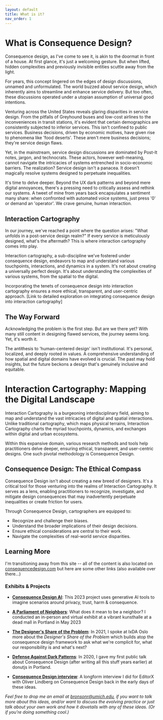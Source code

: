 ```yaml
---
layout: default
title: What is it?
nav_order: 1
---
```

# What is Consequence Design?

Consequence design, as I've come to see it, is akin to the doormat in front of a house. At first glance, it's just a welcoming gesture. But when lifted, hidden complexities and previously invisible entities scuttle away from the light.

For years, this concept lingered on the edges of design discussions, unnamed and unformulated. The world buzzed about service design, which inherently aims to streamline and enhance service delivery. But too often, these discussions operated under a utopian assumption of universal good intentions.

Venturing across the United States reveals glaring disparities in service design. From the pitfalls of Greyhound buses and low-cost airlines to the inconveniences in transit stations, it's evident that certain demographics are consistently subjected to inferior services. This isn't confined to public services. Business decisions, driven by economic motives, have given rise to phenomena like 'food deserts'. These aren't mere business decisions; they're service design flaws.

Yet, in the mainstream, service design discussions are dominated by Post-It notes, jargon, and technocrats. These actors, however well-meaning, cannot navigate the intricacies of systems entrenched in socio-economic barriers. The realization? Service design isn't a panacea. It doesn't magically resolve systems designed to perpetuate inequalities.

It's time to delve deeper. Beyond the UX dark patterns and beyond mere digital annoyances, there's a pressing need to critically assess and rethink our systems. A tweet of mine from years back encapsulates a sentiment many share: when confronted with automated voice systems, just press '0' or demand an 'operator'. We crave genuine, human interaction.

## Interaction Cartography

In our journey, we've reached a point where the question arises: "What unfolds in a post-service design realm?" If every service is meticulously designed, what's the aftermath? This is where interaction cartography comes into play.

Interaction cartography, a sub-discipline we've fostered under consequence design, endeavors to map and understand various touchpoints, interactions, and dynamics in a system. It's not about creating a universally perfect design. It's about understanding the complexities of various systems, from the spatial to the digital.

Incorporating the tenets of consequence design into interaction cartography ensures a more ethical, transparent, and user-centric approach. [Link to detailed exploration on integrating consequence design into interaction cartography]

## The Way Forward

Acknowledging the problem is the first step. But are we there yet? With many still content in designing flawed services, the journey seems long. Yet, it's worth it.

The antithesis to 'human-centered design' isn't institutional. It's personal, localized, and deeply rooted in values. A comprehensive understanding of how spatial and digital domains have evolved is crucial. The past may hold insights, but the future beckons a design that's genuinely inclusive and equitable.


# Interaction Cartography: Mapping the Digital Landscape

Interaction Cartography is a burgeoning interdisciplinary field, aiming to map and understand the vast intricacies of digital and spatial interactions. Unlike traditional cartography, which maps physical terrains, Interaction Cartography charts the myriad touchpoints, dynamics, and exchanges within digital and urban ecosystems.

Within this expansive domain, various research methods and tools help practitioners delve deeper, ensuring ethical, transparent, and user-centric designs. One such pivotal methodology is Consequence Design.

## Consequence Design: The Ethical Compass

Consequence Design isn't about creating a new breed of designers. It's a critical tool for those venturing into the realms of Interaction Cartography. It serves as a lens, enabling practitioners to recognize, investigate, and mitigate design consequences that may inadvertently perpetuate inequalities or create friction for users.

Through Consequence Design, cartographers are equipped to:
- Recognize and challenge their biases.
- Understand the broader implications of their design decisions.
- Ensure ethical considerations are central to their work.
- Navigate the complexities of real-world service disparities.

## Learning More

I'm transitioning away from this site -- all of the content is also located on [consequencedesign.com](https://consequencedesign.com) but here are some other links (also available over there...)

### Exhibits & Projects

- [**Consequence Design AI**](https://consequencedesign.com/exhibits-projects/): This 2023 project uses generative AI tools to imagine scenarios around privacy, trust, harm & consequence. 
  
- [**A Parliament of Neighbors**](https://www.youtube.com/watch?v=dwemDtD4mTk): What does it mean to be a neighbor? I conducted an in-person and virtual exhibit at a vibrant kunsthalle at a dead mall in Portland in May 2023
  
- [**The Designer's Share of the Problem**](https://vimeo.com/651801535): In 2021, I spoke at IxDA Oslo more about the *Designer's Share of the Problem* which builds atop the consequence design framework to ask what we're complicit for, what our responsibility is and what's next?
  
- [**Defense Against Dark Patterns**](https://www.youtube.com/watch?v=3nLretWklAo): In 2020, I gave my first public talk about Consequence Design (after writing all this stuff years earlier) at donutjs in Portland.
  
- [**Consequence Design interview**](https://www.editorx.com/shaping-design/article/ron-bronson-interview-consequence-design): A longform interview I did for EditorX with Oliver Lindberg on Consequence Design back in the early days of these ideas.


<em>Feel free to drop me an email at bronsonr@umich.edu, if you want to talk more about this ideas, and/or want to discuss the evolving practice or just talk about your own work and how it dovetails with any of these ideas. (Or if you're doing something cool.)</em>

